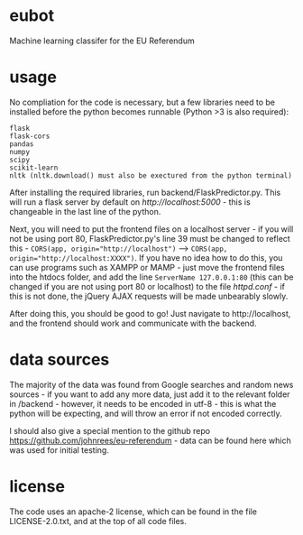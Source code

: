 # eubot
Machine learning classifer for the EU Referendum

# usage
No compliation for the code is necessary, but a few libraries need to be installed before the python becomes runnable (Python >3 is also required):

```
flask
flask-cors
pandas
numpy
scipy
scikit-learn
nltk (nltk.download() must also be exectured from the python terminal)
```

After installing the required libraries, run backend/FlaskPredictor.py. This will run a flask server by default on *http://localhost:5000* - this is changeable in the last line of the python.

Next, you will need to put the frontend files on a localhost server - if you will not be using port 80, FlaskPredictor.py's line 39 must be changed to reflect this - ```CORS(app, origin="http://localhost")``` --> ```CORS(app, origin="http://localhost:XXXX")```. If you have no idea how to do this, you can use programs such as XAMPP or MAMP - just move the frontend files into the htdocs folder, and add the line ```ServerName 127.0.0.1:80``` (this can be changed if you are not using port 80 or localhost) to the file *httpd.conf* - if this is not done, the jQuery AJAX requests will be made unbearably slowly.

After doing this, you should be good to go! Just navigate to http://localhost, and the frontend should work and communicate with the backend.

# data sources
The majority of the data was found from Google searches and random news sources - if you want to add any more data, just add it to the relevant folder in /backend - however, it needs to be encoded in utf-8 - this is what the python will be expecting, and will throw an error if not encoded correctly.

I should also give a special mention to the github repo https://github.com/johnrees/eu-referendum - data can be found here which was used for initial testing.

# license
The code uses an apache-2 license, which can be found in the file LICENSE-2.0.txt, and at the top of all code files.
